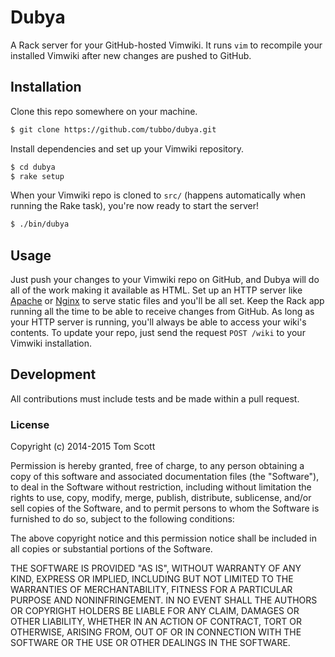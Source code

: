 # Dubya

A Rack server for your GitHub-hosted Vimwiki. It runs `vim` to recompile
your installed Vimwiki after new changes are pushed to GitHub.

## Installation

Clone this repo somewhere on your machine.

```bash
$ git clone https://github.com/tubbo/dubya.git
```

Install dependencies and set up your Vimwiki repository.

```bash
$ cd dubya
$ rake setup
```

When your Vimwiki repo is cloned to `src/` (happens automatically when
running the Rake task), you're now ready to start the server!

```bash
$ ./bin/dubya
```

## Usage

Just push your changes to your Vimwiki repo on GitHub, and Dubya will do
all of the work making it available as HTML. Set up an HTTP server like
[Apache][ap] or [Nginx][ng] to serve static files and you'll be all set.
Keep the Rack app running all the time to be able to receive changes
from GitHub. As long as your HTTP server is running, you'll always be
able to access your wiki's contents. To update your repo, just send the
request `POST /wiki` to your Vimwiki installation.

## Development

All contributions must include tests and be made within a pull request.

### License

Copyright (c) 2014-2015 Tom Scott

Permission is hereby granted, free of charge, to any person obtaining a copy
of this software and associated documentation files (the "Software"), to deal
in the Software without restriction, including without limitation the rights
to use, copy, modify, merge, publish, distribute, sublicense, and/or sell
copies of the Software, and to permit persons to whom the Software is
furnished to do so, subject to the following conditions:

The above copyright notice and this permission notice shall be included in
all copies or substantial portions of the Software.

THE SOFTWARE IS PROVIDED "AS IS", WITHOUT WARRANTY OF ANY KIND, EXPRESS OR
IMPLIED, INCLUDING BUT NOT LIMITED TO THE WARRANTIES OF MERCHANTABILITY,
FITNESS FOR A PARTICULAR PURPOSE AND NONINFRINGEMENT. IN NO EVENT SHALL THE
AUTHORS OR COPYRIGHT HOLDERS BE LIABLE FOR ANY CLAIM, DAMAGES OR OTHER
LIABILITY, WHETHER IN AN ACTION OF CONTRACT, TORT OR OTHERWISE, ARISING FROM,
OUT OF OR IN CONNECTION WITH THE SOFTWARE OR THE USE OR OTHER DEALINGS IN
THE SOFTWARE.

[ap]: http://httpd.apache.org
[ng]: http://nginx.org
